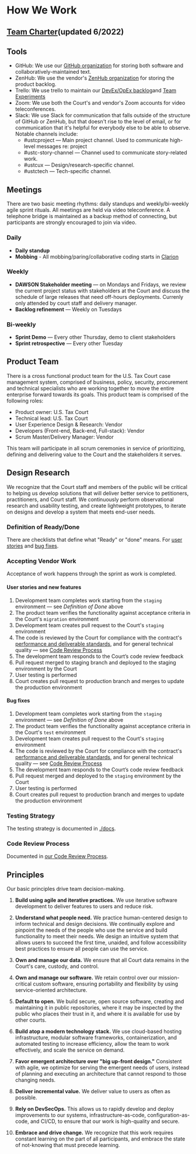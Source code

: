 # How We Work

## [Team Charter](https://docs.google.com/document/d/1N1jRH2KzZZKqXQ0XNWf3sVNLM8jpQ7UcVo1Vd7o2_3Q/edit)(updated 6/2022)

## Tools

-   GitHub: We use our [GitHub organization](https://github.com/ustaxcourt/ef-cms) for storing both software and collaboratively-maintained text.
-   ZenHub: We use the vendor's [ZenHub organization](https://github.com/flexion/ef-cms#workspaces/ef-cms-5bbe4bed4b5806bc2bec65d3/boards?repos=152320868&showPipelineDescriptions=false) for storing the product backlog.
-   Trello: We use trello to maintain our [DevEx/OpEx backlog](https://trello.com/b/9tgrIFfA/ef-cms-opex-devex)and [Team Experiments](https://trello.com/b/KwIWKgeb/dawson-experiments)
-   Zoom: We use both the Court's and vendor's Zoom accounts for video teleconferences. 
-   Slack: We use Slack for communication that falls outside of the structure of GitHub or ZenHub, but that doesn't rise to the level of email, or for communication that it's helpful for everybody else to be able to observe. Notable channels include:
    - #ustcproject — Main project channel. Used to communicate high-level messages re: project
    - #ustc-story-channel — Channel used to communicate story-related work.
    - #ustcux — Design/research-specific channel.
    - #ustctech — Tech-specific channel.

## Meetings

There are two basic meeting rhythms: daily standups and weekly/bi-weekly agile sprint rituals. All meetings are held via video teleconference. A telephone bridge is maintained as a backup method of connecting, but participants are strongly encouraged to join via video.

### Daily

- **Daily standup**
- **Mobbing** - All mobbing/paring/collaborative coding starts in [Clarion](https://us02web.zoom.us/j/87484491162?pwd=aGN0NFhTUTE3MHY0RHZFd3hUZ2tCUT09#success)

### Weekly

- **DAWSON Stakeholder meeting** — on Mondays and Fridays, we review the current project status with stakeholders at the Court and discuss the schedule of large releases that need off-hours deployments. Currenly only attended by court staff and delivery manager. 
- **Backlog refinement** — Weekly on Tuesdays

### Bi-weekly

- **Sprint Demo** — Every other Thursday, demo to client stakeholders
- **Sprint retrospective** — Every other Tuesday

## Product Team

There is a cross functional product team for the U.S. Tax Court case management system, comprised of business, policy, security, procurement and technical specialists who are working together to move the entire enterprise forward towards its goals. This product team is comprised of the following roles:

-   Product owner: U.S. Tax Court
-   Technical lead: U.S. Tax Court
-   User Experience Design & Research: Vendor
-   Developers (Front-end, Back-end, Full-stack): Vendor
-   Scrum Master/Delivery Manager: Vendor

This team will participate in all scrum ceremonies in service of prioritizing, defining and delivering value to the Court and the stakeholders it serves.

## Design Research

We recognize that the Court staff and members of the public will be critical to helping us develop solutions that will deliver better service to petitioners, practitioners, and Court staff. We continuously perform observational research and usability testing, and create lightweight prototypes, to iterate on designs and develop a system that meets end-user needs.

### Definition of Ready/Done

There are checklists that define what "Ready" or "done" means. For [user stories](https://github.com/ustaxcourt/ef-cms/blob/staging/.github/ISSUE_TEMPLATE/ustc-story-template.md) and [bug fixes](https://github.com/ustaxcourt/ef-cms/blob/staging/.github/ISSUE_TEMPLATE/bug-report.md).

### Accepting Vendor Work

Acceptance of work happens through the sprint as work is completed.

#### User stories and new features

1.  Development team completes work starting from the `staging` environment — see _Definition of Done_ above
2.  The product team verifies the functionality against acceptance criteria in the Court's `migration` environment
3.  Development team creates pull request to the Court's `staging` environment
4.  The code is reviewed by the Court for compliance with the contract's [performance and deliverable standards](https://github.com/ustaxcourt/case-management-rfq/blob/master/02_SOW.md#deliverables-and-performance-standards), and for general technical quality — see [Code Review Process](https://github.com/ustaxcourt/ef-cms/blob/staging/docs/code-review.md)
5.  The development team responds to the Court’s code review feedback
6.  Pull request merged to staging branch and deployed to the staging environment by the Court
7.  User testing is performed
8.  Court creates pull request to production branch and merges to update the production environment

#### Bug fixes

1.  Development team completes work starting from the `staging` environment — see _Definition of Done_ above
2.  The product team verifies the functionality against acceptance criteria in the Court's `test` environment
3.  Development team creates pull request to the Court's `staging` environment
4.  The code is reviewed by the Court for compliance with the contract's [performance and deliverable standards](https://github.com/ustaxcourt/case-management-rfq/blob/master/02_SOW.md#deliverables-and-performance-standards), and for general technical quality — see [Code Review Process](https://github.com/ustaxcourt/ef-cms/blob/staging/docs/code-review.md)
5.  The development team responds to the Court’s code review feedback
6.  Pull request merged and deployed to the `staging` environment by the Court
7.  User testing is performed
8.  Court creates pull request to production branch and merges to update the production environment

### Testing Strategy

The testing strategy is documented in [./docs](./docs).

### Code Review Process

Documented in [our Code Review Process](https://github.com/ustaxcourt/ef-cms/blob/staging/docs/code-review.md).


## Principles

Our basic principles drive team decision-making.

1.  **Build using agile and iterative practices.** We use iterative software development to deliver features to users and reduce risk.

2.  **Understand what people need.** We practice human-centered design to inform technical and design decisions. We continually explore and pinpoint the needs of the people who use the service and build functionality to meet their needs. We design an intuitive system that allows users to succeed the first time, unaided, and follow accessibility best practices to ensure all people can use the service.

3.  **Own and manage our data.** We ensure that all Court data remains in the Court's care, custody, and control.

4.  **Own and manage our software.** We retain control over our mission-critical custom software, ensuring portability and flexibility by using service-oriented architecture.

5.  **Default to open.** We build secure, open source software, creating and maintaining it in public repositories, where it may be inspected by the public who places their trust in it, and where it is available for use by other courts.

6.  **Build atop a modern technology stack.** We use cloud-based hosting infrastructure, modular software frameworks, containerization, and automated testing to increase efficiency, allow the team to work effectively, and scale the service on demand.

7.  **Favor emergent architecture over "big up-front design."** Consistent with agile, we optimize for serving the emergent needs of users, instead of planning and executing an architecture that cannot respond to those changing needs.

8.  **Deliver incremental value.** We deliver value to users as often as possible.

9.  **Rely on DevSecOps.** This allows us to rapidly develop and deploy improvements to our systems, infrastructure-as-code, configuration-as-code, and CI/CD, to ensure that our work is high-quality and secure.

10. **Embrace and drive change.** We recognize that this work requires constant learning on the part of all participants, and embrace the state of not-knowing that must precede learning.
